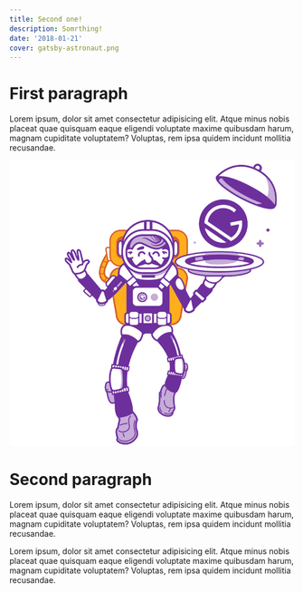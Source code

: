 ```yaml
---
title: Second one!
description: Somrthing!
date: '2018-01-21'
cover: gatsby-astronaut.png
---
```


# First paragraph

Lorem ipsum, dolor sit amet consectetur adipisicing elit. Atque minus nobis placeat quae quisquam eaque eligendi voluptate maxime quibusdam harum, magnam cupiditate voluptatem? Voluptas, rem ipsa quidem incidunt mollitia recusandae.

![gatsby](gatsby-astronaut.png)

# Second paragraph

Lorem ipsum, dolor sit amet consectetur adipisicing elit. Atque minus nobis placeat quae quisquam eaque eligendi voluptate maxime quibusdam harum, magnam cupiditate voluptatem? Voluptas, rem ipsa quidem incidunt mollitia recusandae.

Lorem ipsum, dolor sit amet consectetur adipisicing elit. Atque minus nobis placeat quae quisquam eaque eligendi voluptate maxime quibusdam harum, magnam cupiditate voluptatem? Voluptas, rem ipsa quidem incidunt mollitia recusandae.

